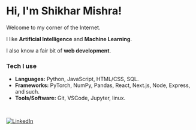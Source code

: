 # Hi, I'm Shikhar Mishra!

Welcome to my corner of the Internet.

I like **Artificial Intelligence** and **Machine Learning**. 

I also know a fair bit of **web development**.


### Tech I use
- **Languages:** Python, JavaScript, HTML/CSS, SQL.
- **Frameworks:** PyTorch, NumPy, Pandas, React, Next.js, Node, Express, and such.
- **Tools/Software:** Git, VSCode, Jupyter, linux.

<br>

[![LinkedIn](https://img.shields.io/badge/LinkedIn-%230077B5.svg?logo=linkedin&logoColor=white)](https://linkedin.com/in/shikhar-mishra-490248224)
